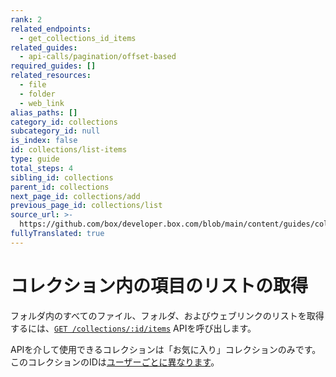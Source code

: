 ```yaml
---
rank: 2
related_endpoints:
  - get_collections_id_items
related_guides:
  - api-calls/pagination/offset-based
required_guides: []
related_resources:
  - file
  - folder
  - web_link
alias_paths: []
category_id: collections
subcategory_id: null
is_index: false
id: collections/list-items
type: guide
total_steps: 4
sibling_id: collections
parent_id: collections
next_page_id: collections/add
previous_page_id: collections/list
source_url: >-
  https://github.com/box/developer.box.com/blob/main/content/guides/collections/list-items.md
fullyTranslated: true
---
```

# コレクション内の項目のリストの取得

フォルダ内のすべてのファイル、フォルダ、およびウェブリンクのリストを取得するには、[`GET
/collections/:id/items`](e://get_collections_id_items) APIを呼び出します。

<Samples id="get_collections_id_items">

</Samples>

<Message warning>

APIを介して使用できるコレクションは「お気に入り」コレクションのみです。このコレクションのIDは[ユーザーごとに異なります](g://collections/list)。

</Message>
